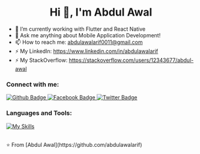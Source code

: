  <h1 align="center">Hi 👋, I'm Abdul Awal</h1>

- 🔭 I’m currently working with Flutter and React Native
- 💬 Ask me anything about Mobile Application Development!
- 📫 How to reach me: abdulawalarif0011@gmail.com
- ⚡ My LinkedIn: https://www.linkedin.com/in/abdulawalarif
- ⚡ My StackOverflow: https://stackoverflow.com/users/12343677/abdul-awal
  
### Connect with me:
<div id="badges">
  <a href="https://github.com/abdulawalarif">
    <img src="https://img.shields.io/badge/Github-white?style=for-the-badge&logo=Github&logoColor=black" alt="Github Badge"/>
  </a>
   <a href="https://fb.com/Aawalarif">
    <img src="https://img.shields.io/badge/Facebook-blue?style=for-the-badge&logo=facebook&logoColor=white" alt="Facebook Badge"/>
  </a>
   <a href="https://twitter.com/appdev_awal">
    <img src="https://img.shields.io/badge/Twitter-blue?style=for-the-badge&logo=twitter&logoColor=white" alt="Twitter Badge"/>
  </a>
</div>

### Languages and Tools:
[![My Skills](https://skillicons.dev/icons?i=flutter,dart,react,js,postman,firebase,github,git,postman,figma,xd,java,kotlin,regex,vscode,androidstudio,swift&perline=9)](https://skillicons.dev)

<br>
⭐️ From [Abdul Awal](https://github.com/abdulawalarif)
